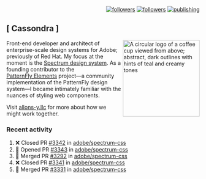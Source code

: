 <p align="right"><a rel="me" href="https://front-end.social/@castastrophe">
    <img alt="followers" title="Follow me on Mastodon" src="https://img.shields.io/mastodon/follow/109297102751309835?domain=https%3A%2F%2Ffront-end.social&label=Follow&logo=mastodon&logoColor=white&style=for-the-badge&labelColor=008080&color=006969"/></a>
  <a href="https://codepen.io/castastrophe/">
    <img alt="followers" title="Follow me on CodePen" src="https://img.shields.io/badge/23-1?color=640464&labelColor=7c007c&style=for-the-badge&logo=codepen&label=Follow"/></a>
<a href="https://castastrophe.medium.com/">
    <img alt="publishing" title="View articles on Medium" src="https://img.shields.io/badge/107-1?color=666&labelColor=444&label=subscribe&logo=medium&logoColor=white&style=for-the-badge"/></a>
</p>

## [&nbsp;Cassondra&nbsp;]

<img align="right" src="https://github-production-user-asset-6210df.s3.amazonaws.com/1840295/253016758-ba468774-1cd3-42c2-8f43-947b5eeb5edf.png" height="200" alt="A circular logo of a coffee cup viewed from above; abstract, dark outlines with hints of teal and creamy tones">

Front-end developer and architect of enterprise-scale design systems for Adobe; previously of Red Hat. My focus at the moment is the [Spectrum design system](https://github.com/adobe/spectrum-css). As a founding contributor to the [PatternFly&nbsp;Elements](https://github.com/patternfly/patternfly-elements) project&mdash;a community implementation of the PatternFly design system&mdash;I became intimately familiar with the nuances of styling web components.

Visit [allons-y.llc](http://allons-y.llc/) for more about how we might work together.

### Recent activity

<!--START_SECTION:activity-->
1. ❌ Closed PR [#3342](https://github.com/adobe/spectrum-css/pull/3342) in [adobe/spectrum-css](https://github.com/adobe/spectrum-css)
2. 💪 Opened PR [#3343](https://github.com/adobe/spectrum-css/pull/3343) in [adobe/spectrum-css](https://github.com/adobe/spectrum-css)
3. 🎉 Merged PR [#3292](https://github.com/adobe/spectrum-css/pull/3292) in [adobe/spectrum-css](https://github.com/adobe/spectrum-css)
4. ❌ Closed PR [#3341](https://github.com/adobe/spectrum-css/pull/3341) in [adobe/spectrum-css](https://github.com/adobe/spectrum-css)
5. 🎉 Merged PR [#3331](https://github.com/adobe/spectrum-css/pull/3331) in [adobe/spectrum-css](https://github.com/adobe/spectrum-css)
<!--END_SECTION:activity-->
